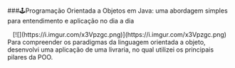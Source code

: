 ###🕹Programação Orientada a Objetos em Java: uma abordagem simples para entendimento e aplicação no dia a dia

<center>[![](https://i.imgur.com/x3Vpzgc.png)](https://i.imgur.com/x3Vpzgc.png)</center>
Para compreender os paradigmas da linguagem orientada a objeto, desenvolvi uma aplicação de uma livraria, no qual utilizei os principais pilares da POO.
